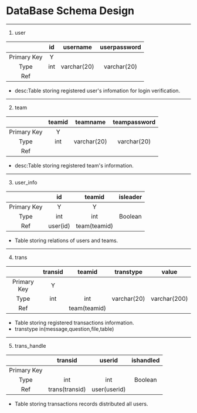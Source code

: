 # DataBase Schema Design

----

1. user

|             |  id   |  username   | userpassword |
| :---------: | :---: | :---------: | :----------: |
| Primary Key |   Y   |             |              |
|    Type     |  int  | varchar(20) | varchar(20)  |
|     Ref     |       |             |              |

* desc:Table storing registered user's infomation for login verification.

---

2. team

|             | teamid |  teamname   | teampassword |
| :---------: | :----: | :---------: | :----------: |
| Primary Key |   Y    |             |              |
|    Type     |  int   | varchar(20) | varchar(20)  |
|     Ref     |        |             |              |

* desc:Table storing registered team's information. 

---

3. user_info
   
|             |    id    |    teamid    | isleader |
| :---------: | :------: | :----------: | :------: |
| Primary Key |    Y     |      Y       |          |
|    Type     |   int    |     int      | Boolean  |
|     Ref     | user(id) | team(teamid) |          |

* Table storing relations of users and teams.

---

4. trans

|             | transid |    teamid    |  transtype  |    value    |
| :---------: | :-----: | :----------: | :---------: | :---------: |
| Primary Key |    Y    |              |             |             |
|    Type     |   int   |     int      | varchar(20) | varchar(200) |
|     Ref     |         | team(teamid) |             |             |

* Table storing registered transactions information.
* transtype in(message,question,file,table)

---

5. trans_handle

|             |    transid     |    userid    | ishandled |
| :---------: | :------------: | :----------: | :-------: |
| Primary Key |                |              |           |
|    Type     |      int       |     int      |  Boolean  |
|     Ref     | trans(transid) | user(userid) |           |

* Table storing transactions records distributed all users.